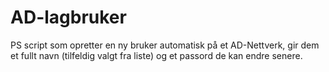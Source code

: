 # AD-lagbruker
PS script som opretter en ny bruker automatisk på et AD-Nettverk, gir dem et fullt navn (tilfeldig valgt fra liste) og et passord de kan endre senere.
